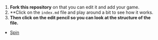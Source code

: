 1. **Fork this repository** on that you can edit it and add your game.
1. **Click on the `index.md` file and play around a bit to see how it works.
1. **Then click on the edit pencil so you can look at the structure of the file.**

* [Spin](https://Game_Spin/GameSpin/index.html)
